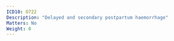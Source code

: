 ```yaml
---
ICD10: O722
Description: "Delayed and secondary postpartum haemorrhage"
Matters: No
Weight: 0
---
```

